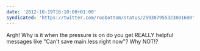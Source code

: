 ```yaml
---
date: '2012-10-19T16:10:08+01:00'
syndicated: 'https://twitter.com/roobottom/status/259307955323801600'
---
```

Argh! Why is it when the pressure is on do you get REALLY helpful messages like "Can't save main.less right now"? Why NOT!?
